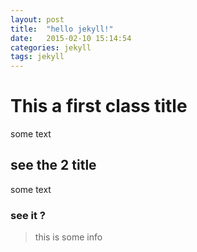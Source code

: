 ```yaml
---
layout: post
title:  "hello jekyll!"
date:   2015-02-10 15:14:54
categories: jekyll
tags: jekyll
---
```

# This a first class title
some text
## see the 2 title
some text
### see it ?

> this is some info
